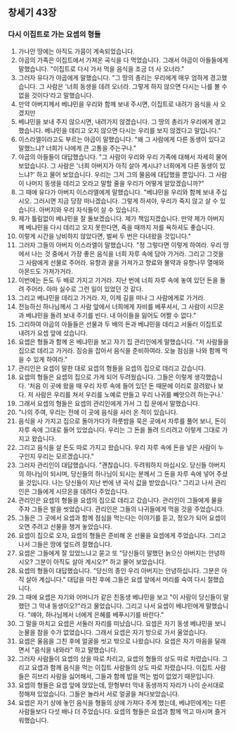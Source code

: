 ## 창세기 43장

### 다시 이집트로 가는 요셉의 형들
1. 가나안 땅에는 아직도 가뭄이 계속되었습니다.
2. 야곱의 가족은 이집트에서 가져온 곡식을 다 먹었습니다. 그래서 야곱이 아들들에게 말했습니다. "이집트로 다시 가서 먹을 음식을 조금 더 사 오너라."
3. 그러자 유다가 야곱에게 말했습니다. "그 땅의 총리는 우리에게 매우 엄하게 경고했습니다. 그 사람은 '너희 동생을 데려 오너라. 그렇게 하지 않으면 다시는 나를 볼 수 없을 것이다'라고 말했습니다.
4. 만약 아버지께서 베냐민을 우리와 함께 보내 주시면, 이집트로 내려가 음식을 사 오겠지만
5. 베냐민을 보내 주지 않으시면, 내려가지 않겠습니다. 그 땅의 총리가 우리에게 경고했습니다. 베냐민을 데리고 오지 않으면 다시는 우리를 보지 않겠다고 말입니다."
6. 이스라엘이라고도 부르는 야곱이 말했습니다. "왜 그 사람에게 다른 동생이 있다고 말했느냐? 너희가 나에게 큰 고통을 주는구나."
7. 야곱의 아들들이 대답했습니다. "그 사람이 우리와 우리 가족에 대해서 자세히 물어 보았습니다. 그 사람은 '너희 아버지가 아직 살아 계시냐? 너희에게 다른 동생이 있느냐?' 하고 물어 보았습니다. 우리는 그저 그의 물음에 대답했을 뿐입니다. 그 사람이 나머지 동생을 데리고 오라고 말할 줄을 우리가 어떻게 알았겠습니까?"
8. 그 때에 유다가 아버지 이스라엘에게 말했습니다. "베냐민을 우리와 함께 보내 주십시오. 그러시면 지금 당장 떠나겠습니다. 그렇게 하셔야, 우리가 죽지 않고 살 수 있습니다. 아버지와 우리 자식들이 살 수 있습니다.
9. 제가 틀림없이 베냐민을 잘 돌보겠습니다. 제가 책임지겠습니다. 만약 제가 아버지께 베냐민을 다시 데리고 오지 못한다면, 죽을 때까지 저를 욕하셔도 좋습니다.
10. 이렇게 시간을 낭비하지 않았다면, 벌써 두 번은 다녀왔을 것입니다."
11. 그러자 그들의 아버지 이스라엘이 말했습니다. "정 그렇다면 이렇게 하여라. 우리 땅에서 나는 것 중에서 가장 좋은 음식을 너희 자루 속에 담아 가거라. 그리고 그것을 그 사람에게 선물로 주어라. 유향과 꿀을 가져가고 향료와 몰약과 유향나무 열매와 아몬드도 가져가거라.
12. 이번에는 돈도 두 배로 가지고 가거라. 지난 번에 너희 자루 속에 놓여 있던 돈을 돌려 주어라. 아마 실수로 그런 일이 있었던 것 같다.
13. 그리고 베냐민을 데리고 가거라. 자, 이제 길을 떠나 그 사람에게로 가거라.
14. 전능하신 하나님께서 그 사람 앞에서 너희에게 자비를 베푸셔서, 그 사람이 시므온과 베냐민을 돌려 보내 주기를 빈다. 내 아이들을 잃어도 어쩔 수 없다."
15. 그리하여 야곱의 아들들은 선물과 두 배의 돈과 베냐민을 데리고 서둘러 이집트로 내려가 요셉 앞에 섰습니다.
16. 요셉은 형들과 함께 온 베냐민을 보고 자기 집 관리인에게 말했습니다. "저 사람들을 집으로 데리고 가거라. 짐승을 잡아서 음식을 준비하여라. 오늘 점심을 나와 함께 먹을 수 있게 하여라."
17. 관리인은 요셉이 말한 대로 요셉의 형들을 요셉의 집으로 데리고 갔습니다.
18. 요셉의 형들은 요셉의 집으로 가게 되어 두려웠습니다. 그들은 이렇게 생각했습니다. '처음 이 곳에 왔을 때 우리 자루 속에 들어 있던 돈 때문에 이리로 끌려왔나 보다. 저 사람은 우리를 쳐서 우리를 노예로 만들고 우리 나귀를 빼앗으려 하는구나.'
19. 그래서 요셉의 형들은 요셉의 관리인에게 가서 그 집 문에서 말했습니다.
20. "나의 주여, 우리는 전에 이 곳에 음식을 사러 온 적이 있습니다.
21. 음식을 사 가지고 집으로 돌아가다가 하룻밤을 묵은 곳에서 자루를 풀어 보니, 돈이 자루 속에 그대로 들어 있었습니다. 우리는 그 돈을 돌려 드리려고 이렇게 그대로 가지고 왔습니다.
22. 그리고 음식을 살 돈도 따로 가지고 왔습니다. 우리 자루 속에 돈을 넣은 사람이 누구인지 우리는 모르겠습니다."
23. 그러자 관리인이 대답했습니다. "괜찮습니다. 두려워하지 마십시오. 당신들 아버지의 하나님이 되시며, 당신들의 하나님이 되시는 분께서 그 돈을 자루 속에 넣어 주셨을 것입니다. 나는 당신들이 지난 번에 낸 곡식 값을 받았습니다." 그리고 나서 관리인은 그들에게 시므온을 데려다 주었습니다.
24. 관리인은 요셉의 형들을 요셉의 집으로 데리고 갔습니다. 관리인이 그들에게 물을 주자 그들은 발을 씻었습니다. 관리인은 그들의 나귀들에게 먹을 것을 주었습니다.
25. 그들은 그 곳에서 요셉과 함께 점심을 먹는다는 이야기를 듣고, 정오가 되어 요셉이 오면 주려고 선물을 챙겨 놓았습니다.
26. 요셉이 집으로 오자, 요셉의 형들은 준비해 온 선물을 요셉에게 주었습니다. 그리고 나서 그들은 땅에 엎드려 절했습니다.
27. 요셉은 그들에게 잘 있었느냐고 묻고 또 "당신들이 말했던 늙으신 아버지는 안녕하시오? 그분이 아직도 살아 계시오?" 하고 물어 보았습니다.
28. 요셉의 형들이 대답했습니다. "당신의 종인 우리 아버지는 안녕하십니다. 그분은 아직 살아 계십니다." 대답을 마친 후에 그들은 요셉 앞에서 머리를 숙여 다시 절했습니다.
29. 그 때에 요셉은 자기와 어머니가 같은 친동생 베냐민을 보고 "이 사람이 당신들이 말했던 그 막내 동생이오?"라고 물었습니다. 그리고 나서 요셉이 베냐민에게 말했습니다. "얘야, 하나님께서 너에게 은혜를 베푸시기를 바란다."
30. 그 말을 마치고 요셉은 서둘러 자리를 떠났습니다. 요셉은 자기 동생 베냐민을 보니 눈물을 참을 수가 없었습니다. 그래서 요셉은 자기 방으로 가서 울었습니다.
31. 요셉은 울음을 그친 후에 얼굴을 씻고 밖으로 나왔습니다. 요셉은 자기 마음을 달래면서 "음식을 내와라" 하고 말했습니다.
32. 그러자 사람들이 요셉의 상을 따로 차리고, 요셉의 형들의 상도 따로 차렸습니다. 그리고 요셉과 함께 음식을 먹는 이집트 사람들의 상도 따로 차렸습니다. 이집트 사람들은 히브리 사람을 싫어해서, 그들과 함께 밥을 먹는 법이 없었기 때문입니다.
33. 요셉의 형들은 요셉 앞에 앉았는데, 맏형부터 막내 동생까지 자리가 나이 순서대로 정해져 있었습니다. 그들은 놀라서 서로 얼굴을 쳐다보았습니다.
34. 요셉은 자기 상에 놓인 음식을 형들의 상에 가져다 주게 했는데, 베냐민에게는 다른 사람들보다 다섯 배나 더 주었습니다. 요셉의 형들은 요셉과 함께 먹고 마시며 즐거워했습니다.